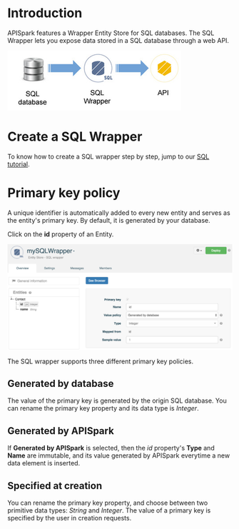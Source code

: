 # Introduction

APISpark features a Wrapper Entity Store for SQL databases. The SQL Wrapper lets you expose data stored in a SQL database through a web API.

![SQL to wrapper](images/sql-to-wrapper.jpg "SQL to wrapper")

# Create a SQL Wrapper

To know how to create a SQL wrapper step by step, jump to our [SQL tutorial](/technical-resources/apispark/tutorials/expose-sql-via-api "SQL tutorial").

# Primary key policy

A unique identifier is automatically added to every new entity and serves as the entity's primary key. By default, it is generated by your database.

Click on the **id** property of an Entity.

![Primary key](images/sql-pk-policy.jpg "Primary key")

The SQL wrapper supports three different primary key policies.

## Generated by database

The value of the primary key is generated by the origin SQL database. You can rename the primary key property and its data type is *Integer*.

## Generated by APISpark

If **Generated by APISpark** is selected, then the *id* property's **Type** and **Name** are immutable, and its value generated by APISpark everytime a new data element is inserted.

## Specified at creation

You can rename the primary key property, and choose between two primitive data types: *String* and *Integer*. The value of a primary key is specified by the user in creation requests.
